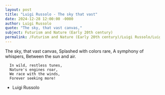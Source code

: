 ```yaml
---
layout: post
title: "Luigi Russolo - The sky that vast"
date: 2024-12-28 12:00:00 -0000
author: Luigi Russolo
quote: "The sky, that vast canvas,"
subject: Futurism and Nature (Early 20th century)
permalink: /Futurism and Nature (Early 20th century)/Luigi Russolo/Luigi Russolo - The sky that vast
---
```


The sky, that vast canvas,
      Splashed with colors rare,
      A symphony of whispers,
      Between the sun and air.

      In wild, restless tunes,
      Nature's engines roar,
      We race with the winds,
      Forever seeking more!

- Luigi Russolo
